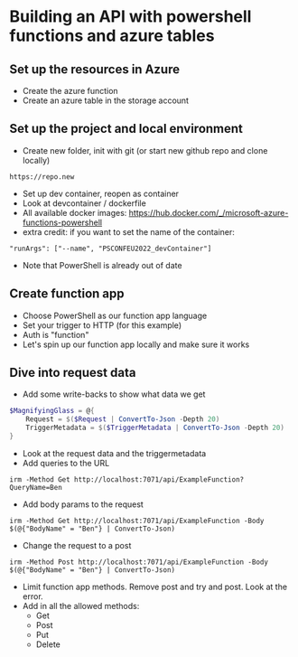 # Building an API with powershell functions and azure tables

## Set up the resources in Azure

- Create the azure function
- Create an azure table in the storage account

## Set up the project and local environment

- Create new folder, init with git (or start new github repo and clone locally)
```
https://repo.new
```
- Set up dev container, reopen as container
- Look at devcontainer / dockerfile
- All available docker images: https://hub.docker.com/_/microsoft-azure-functions-powershell
- extra credit: if you want to set the name of the container:
```
"runArgs": ["--name", "PSCONFEU2022_devContainer"]
``` 
- Note that PowerShell is already out of date

## Create function app

- Choose PowerShell as our function app language
- Set your trigger to HTTP (for this example)
- Auth is "function"
- Let's spin up our function app locally and make sure it works

## Dive into request data

- Add some write-backs to show what data we get

```PowerShell
$MagnifyingGlass = @{
    Request = $($Request | ConvertTo-Json -Depth 20)
    TriggerMetadata = $($TriggerMetadata | ConvertTo-Json -Depth 20)
}
```
- Look at the request data and the triggermetadata
- Add queries to the URL
```
irm -Method Get http://localhost:7071/api/ExampleFunction?QueryName=Ben
```
- Add body params to the request
```
irm -Method Get http://localhost:7071/api/ExampleFunction -Body $(@{"BodyName" = "Ben"} | ConvertTo-Json)
```
- Change the request to a post
```
irm -Method Post http://localhost:7071/api/ExampleFunction -Body $(@{"BodyName" = "Ben"} | ConvertTo-Json)
```
- Limit function app methods. Remove post and try and post. Look at the error.
- Add in all the allowed methods:
    - Get
    - Post
    - Put
    - Delete